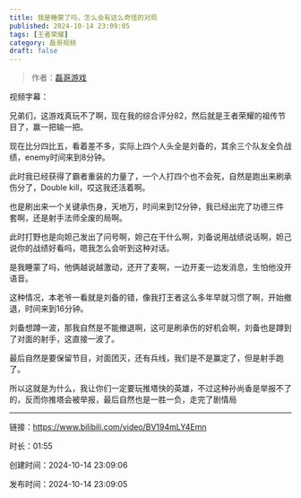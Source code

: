 ```yaml
---
title: 我是睡蒙了吗，怎么会有这么奇怪的对局
published: 2024-10-14 23:09:05
tags: [王者荣耀]
category: 磊哥视频
draft: false
---
```



> 作者：[磊哥游戏](https://space.bilibili.com/268941858?spm_id_from=333.788.upinfo.head.click)

视频字幕：

兄弟们，这游戏真玩不了啊，现在我的综合评分82，然后就是王者荣耀的祖传节目了，赢一把输一把。

现在比分四比五，看着差不多，实际上四个人头全是刘备的，其余三个队友全负战绩，enemy时间来到8分钟。

此时我已经获得了霸者重装的力量了，一个人打四个也不会死，自然是跑出来刷承伤分了，Double kill，哎这我还活着啊。

也是刷出来一个关键承伤身，天地万，时间来到12分钟，我已经出完了功德三件套啊，还是射手法师全废的局啊。

此时打野也是向妲己发出了问号啊，妲己在干什么啊，刘备说用战绩说话啊，妲己说你的战绩好看吗，嗯我怎么会听到这种对话。

是我睡蒙了吗，他俩越说越激动，还开了麦啊，一边开麦一边发消息，生怕他没开语音。

这种情况，本老爷一看就是刘备的错，像我打王者这么多年早就习惯了啊，开始撤退，时间来到16分钟。

刘备想蹲一波，那我自然是不能撤退啊，这可是刷承伤的好机会啊，刘备也是蹲到了对面的射手，这直接一波了。

最后自然是要保留节目，对面团灭，还有兵线，我们是不是赢定了，但是射手跑了。

所以这就是为什么，我让你们一定要玩推塔快的英雄，不过这种孙尚香是举报不了的，反而你推塔会被举报，最后自然也是一胜一负，走完了剧情局

---


链接：https://www.bilibili.com/video/BV194mLY4Emn



时长：01:55

创建时间：2024-10-14 23:09:06

发布时间：2024-10-14 23:09:05
